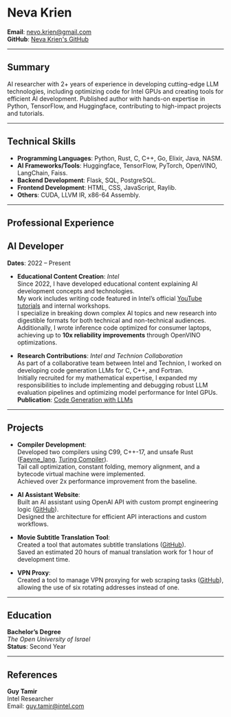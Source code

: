 # Neva Krien  
**Email**: [nevo.krien@gmail.com](mailto:nevo.krien@gmail.com)  
**GitHub**: [Neva Krien's GitHub](https://github.com/nevakrien)  

---

## **Summary**  
AI researcher with 2+ years of experience in developing cutting-edge LLM technologies, including optimizing code for Intel GPUs and creating tools for efficient AI development. Published author with hands-on expertise in Python, TensorFlow, and Huggingface, contributing to high-impact projects and tutorials.

---

## **Technical Skills**  
- **Programming Languages**: Python, Rust, C, C++, Go, Elixir, Java, NASM.  
- **AI Frameworks/Tools**: Huggingface, TensorFlow, PyTorch, OpenVINO, LangChain, Faiss.  
- **Backend Development**: Flask, SQL, PostgreSQL.  
- **Frontend Development**: HTML, CSS, JavaScript, Raylib.  
- **Others**: CUDA, LLVM IR, x86-64 Assembly.  

---

## **Professional Experience**  

## **AI Developer**  
**Dates**: 2022 – Present  

- **Educational Content Creation**: *Intel*  
  Since 2022, I have developed educational content explaining AI development concepts and technologies.  
  My work includes writing code featured in Intel’s official [YouTube tutorials](https://www.youtube.com/watch?v=6-ToSvHidy0&list=PLXB3P9W0qDDhtDAjs1U2arVWiyq9z3nDS&index=5) and internal workshops.  
  I specialize in breaking down complex AI topics and new research into digestible formats for both technical and non-technical audiences.  
  Additionally, I wrote inference code optimized for consumer laptops, achieving up to **10x reliability improvements** through OpenVINO optimizations.

- **Research Contributions**: *Intel and Technion Collaboration*  
  As part of a collaborative team between Intel and Technion, I worked on developing code generation LLMs for C, C++, and Fortran.  
  Initially recruited for my mathematical expertise, I expanded my responsibilities to include implementing and debugging robust LLM evaluation pipelines and optimizing model performance for Intel GPUs.  
  **Publication**: [Code Generation with LLMs](https://arxiv.org/abs/2308.09440)  

---

## **Projects**  
- **Compiler Development**:  
  Developed two compilers using C99, C++-17, and unsafe Rust ([Faeyne_lang](https://github.com/nevakrien/Faeyne_lang), [Turing Compiler](https://github.com/nevakrien/Turing-compiler)).  
  Tail call optimization, constant folding, memory alignment, and a bytecode virtual machine were implemented.  
  Achieved over 2x performance improvement from the baseline.

- **AI Assistant Website**:  
  Built an AI assistant using OpenAI API with custom prompt engineering logic ([GitHub](https://github.com/nevakrien/ai_secretary2)).  
  Designed the architecture for efficient API interactions and custom workflows.

- **Movie Subtitle Translation Tool**:  
  Created a tool that automates subtitle translations ([GitHub](https://github.com/nevakrien/srt_translate)).  
  Saved an estimated 20 hours of manual translation work for 1 hour of development time.

- **VPN Proxy**:  
  Created a tool to manage VPN proxying for web scraping tasks ([GitHub](https://github.com/nevakrien/vpn_proxy)), allowing the use of six rotating addresses instead of one.

---

## **Education**  
**Bachelor’s Degree**  
*The Open University of Israel*  
**Status**: Second Year  

---

## **References**  
**Guy Tamir**  
Intel Researcher  
Email: [guy.tamir@intel.com](mailto:guy.tamir@intel.com)  
